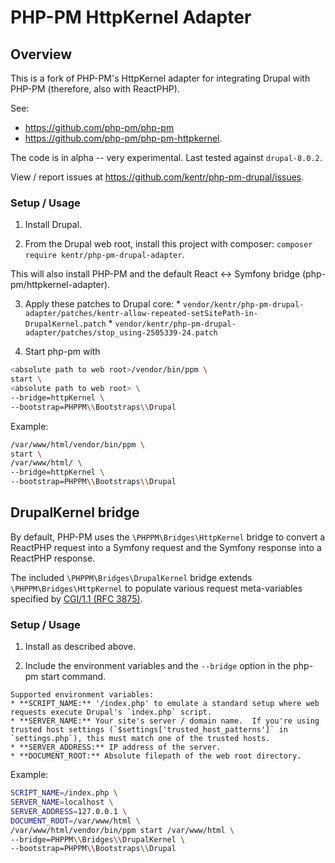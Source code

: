 # PHP-PM HttpKernel Adapter

## Overview

This is a fork of PHP-PM's HttpKernel adapter for integrating Drupal with PHP-PM (therefore, also with ReactPHP).

See:
* https://github.com/php-pm/php-pm
* https://github.com/php-pm/php-pm-httpkernel.

The code is in alpha -- very experimental.  Last tested against `drupal-8.0.2`.

View / report issues at https://github.com/kentr/php-pm-drupal/issues.

### Setup / Usage

  1. Install Drupal.

  2. From the Drupal web root, install this project with composer: `composer require kentr/php-pm-drupal-adapter`.

  This will also install PHP-PM and the default React <-> Symfony bridge (php-pm/httpkernel-adapter).

  3. Apply these patches to Drupal core:
    * `vendor/kentr/php-pm-drupal-adapter/patches/kentr-allow-repeated-setSitePath-in-DrupalKernel.patch`
    * `vendor/kentr/php-pm-drupal-adapter/patches/stop_using-2505339-24.patch`

  4. Start php-pm with

```bash
<absolute path to web root>/vendor/bin/ppm \
start \
<absolute path to web root> \
--bridge=httpKernel \
--bootstrap=PHPPM\\Bootstraps\\Drupal
```

Example:
```bash
/var/www/html/vendor/bin/ppm \
start \
/var/www/html/ \
--bridge=httpKernel \
--bootstrap=PHPPM\\Bootstraps\\Drupal
```

## DrupalKernel bridge
By default, PHP-PM uses the `\PHPPM\Bridges\HttpKernel` bridge to convert a ReactPHP request into a Symfony request and the Symfony response into a ReactPHP response.

The included `\PHPPM\Bridges\DrupalKernel` bridge extends `\PHPPM\Bridges\HttpKernel` to populate various request meta-variables specified by [CGI/1.1 (RFC 3875)](http://www.faqs.org/rfcs/rfc3875.html).

### Setup / Usage

  1. Install as described above.

  2. Include the environment variables and the `--bridge` option in the php-pm start command.

    Supported environment variables:
    * **SCRIPT_NAME:** '/index.php' to emulate a standard setup where web requests execute Drupal's `index.php` script.
    * **SERVER_NAME:** Your site's server / domain name.  If you're using trusted host settings (`$settings['trusted_host_patterns']` in `settings.php`), this must match one of the trusted hosts.
    * **SERVER_ADDRESS:** IP address of the server.
    * **DOCUMENT_ROOT:** Absolute filepath of the web root directory.

Example:

```bash
SCRIPT_NAME=/index.php \
SERVER_NAME=localhost \
SERVER_ADDRESS=127.0.0.1 \
DOCUMENT_ROOT=/var/www/html \
/var/www/html/vendor/bin/ppm start /var/www/html \
--bridge=PHPPM\\Bridges\\DrupalKernel \
--bootstrap=PHPPM\\Bootstraps\\Drupal
```
